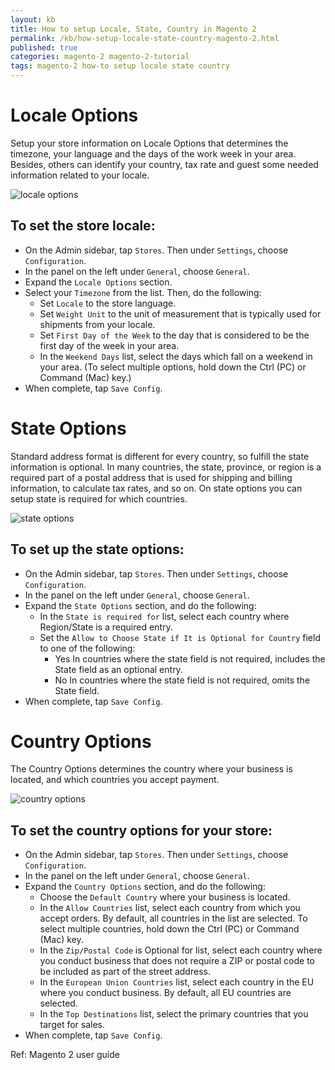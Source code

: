 ```yaml
---
layout: kb
title: How to setup Locale, State, Country in Magento 2
permalink: /kb/how-setup-locale-state-country-magento-2.html
published: true
categories: magento-2 magento-2-tutorial
tags: magento-2 how-to setup locale state country
---
```


# Locale Options

Setup your store information on Locale Options that determines the timezone, your language and the days of  the work week in your area. Besides, others can identify your country, tax rate and guest some needed information related to your locale.

![locale options](https://lh5.googleusercontent.com/UzzWUaAmiqM-XwxGsr62ScC_7ehmq4GFgzk14-RzRqkuA9b04rccN8Bav-m-8E6ZqiQqAVwAnpUbNevZ_abyifxvLS7B4UPGnf9hDXGogFUiRCE3iNpshqBwV5csKCgGGA-9ENWB)

## To set the store locale:

* On the Admin sidebar, tap `Stores`. Then under `Settings`, choose `Configuration`.
* In the panel on the left under `General`, choose `General`.
* Expand the `Locale Options` section.
* Select your `Timezone` from the list. Then, do the following:
  * Set `Locale` to the store language.
  * Set `Weight Unit` to the unit of measurement that is typically used for shipments from your locale.
  * Set `First Day of the Week` to the day that is considered to be the first day of the week in your area.
  * In the `Weekend Days` list, select the days which fall on a weekend in your area. (To select multiple options, hold down the Ctrl  (PC) or Command (Mac) key.)
* When complete, tap `Save Config`.

# State Options 

Standard address format is different for every country, so fulfill the state information is optional. In many countries, the state, province, or region is a required part of a postal address that is used for shipping and billing information, to calculate tax rates, and so on. On state options you can setup state is required for which countries.

![state options](https://lh4.googleusercontent.com/xbXbqujpJJLGyJA5hh0cjveb4NnmXWVGWoGwIA8ktFoP7wMNBF-fq7SdD3YtW8hmRx8EY0ZXYrHm_MJsDY44hAWsfPufsgqqQmRWzobOiKS1ZkGv8D9Z4vrDNJlC4kbFcDwzTmB6)

## To set up the state options:

* On the Admin sidebar, tap `Stores`. Then under `Settings`, choose `Configuration`.
* In the panel on the left under `General`, choose `General`.
* Expand the `State Options` section, and do the following:
  * In the `State is required for` list, select each country where Region/State is a required entry.
  * Set the `Allow to Choose State if It is Optional for Country` field to one of the following:
    * Yes      In countries where the state field is not required, includes the State field as an optional entry.
    * No       In countries where the state field is not required, omits the State field.
* When complete, tap `Save Config`.

# Country Options 

The Country Options determines the country where your business is located, and which countries you accept payment. 

![country options](https://lh4.googleusercontent.com/9dHG8cMTAHQsAnb0GhtEz5sMKu6JaplDTulN2Q2yuIc-L0Jh2Eo9xEUS369t-jyGlFSt8wh_kuF1zxpngfL9tD729oHx3M4kCSt5C-lA1GDTa_iRJ31TQcO-YYgWrsR99Rko8vuk)

## To set the country options for your store:

* On the Admin sidebar, tap `Stores`. Then under `Settings`, choose `Configuration`.
* In the panel on the left under `General`, choose `General`.
* Expand the `Country Options` section, and do the following:
  * Choose the `Default Country` where your business is located.
  * In the `Allow Countries` list, select each country from which you accept orders. By default, all countries in the list are selected. To select multiple countries, hold down the Ctrl (PC) or Command (Mac) key.
  * In the `Zip/Postal Code` is Optional for list, select each country where you conduct  business that does not require a ZIP or postal code to be included as part of the street address.
  * In the `European Union Countries` list, select each country in the EU where you conduct business. By default, all EU countries are selected.
  * In the `Top Destinations` list, select the primary countries that you target for sales.
* When complete, tap `Save Config`.

Ref: Magento 2 user guide
